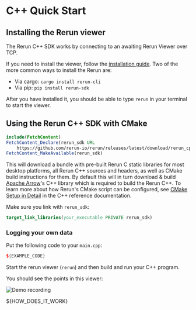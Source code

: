 # C++ Quick Start

## Installing the Rerun viewer
The Rerun C++ SDK works by connecting to an awaiting Rerun Viewer over TCP.

If you need to install the viewer, follow the [installation guide](https://www.rerun.io/docs/getting-started/installing-viewer). Two of the more common ways to install the Rerun are:
* Via cargo: `cargo install rerun-cli`
* Via pip: `pip install rerun-sdk`

After you have installed it, you should be able to type `rerun` in your terminal to start the viewer.

## Using the Rerun C++ SDK with CMake
```cmake
include(FetchContent)
FetchContent_Declare(rerun_sdk URL
    https://github.com/rerun-io/rerun/releases/latest/download/rerun_cpp_sdk.zip)
FetchContent_MakeAvailable(rerun_sdk)
```

This will download a bundle with pre-built Rerun C static libraries for most desktop platforms,
all Rerun C++ sources and headers, as well as CMake build instructions for them.
By default this will in turn download & build [Apache Arrow](https://arrow.apache.org/)'s C++ library which is required to build the Rerun C++.
To learn more about how Rerun's CMake script can be configured, see [CMake Setup in Detail](https://ref.rerun.io/docs/cpp/stable/md__2home_2runner_2work_2rerun_2rerun_2rerun__cpp_2cmake__setup__in__detail.html) in the C++ reference documentation.

Make sure you link with `rerun_sdk`:
```cmake
target_link_libraries(your_executable PRIVATE rerun_sdk)
```

### Logging your own data

Put the following code to your `main.cpp`:

```cpp
${EXAMPLE_CODE}
```

Start the rerun viewer (`rerun`) and then build and run your C++ program.

You should see the points in this viewer:

![Demo recording](https://static.rerun.io/intro_rust_result/cc780eb9bf014d8b1a68fac174b654931f92e14f/768w.png)

${HOW_DOES_IT_WORK}
